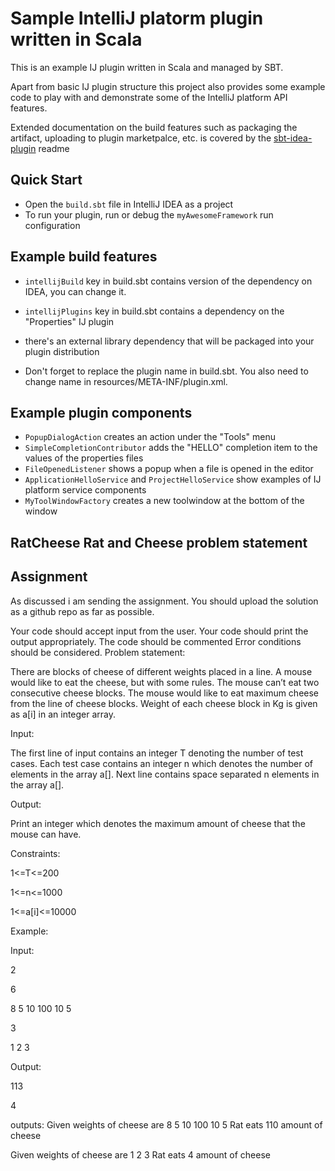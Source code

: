 # Sample IntelliJ platorm plugin written in Scala

This is an example IJ plugin written in Scala and managed by SBT.

Apart from basic IJ plugin structure this project also provides some example code to play with and demonstrate some
of the IntelliJ platform API features.

Extended documentation on the build features such as packaging the artifact, uploading to plugin marketpalce, etc. is covered by
the [sbt-idea-plugin](https://github.com/JetBrains/sbt-idea-plugin) readme

## Quick Start

- Open the `build.sbt` file in IntelliJ IDEA as a project
- To run your plugin, run or debug the `myAwesomeFramework` run configuration

## Example build features

- `intellijBuild` key in build.sbt contains version of the dependency on IDEA, you can change it.

- `intellijPlugins` key in build.sbt contains a dependency on the "Properties" IJ plugin

- there's an external library dependency that will be packaged into your plugin distribution

- Don't forget to replace the plugin name in build.sbt. You also need to change name in resources/META-INF/plugin.xml.

## Example plugin components

- `PopupDialogAction` creates an action under the "Tools" menu
- `SimpleCompletionContributor` adds the "HELLO" completion item to the values of the properties files
- `FileOpenedListener` shows a popup when a file is opened in the editor
- `ApplicationHelloService` and `ProjectHelloService` show examples of IJ platform service components
- `MyToolWindowFactory` creates a new toolwindow at the bottom of the window


RatCheese
Rat and Cheese problem statement
--------------------------------

Assignment
-----------
As discussed i am sending the assignment. You should upload the solution as a github repo as far as possible.

Your code should accept input from the user.
Your code should print the output appropriately.
The code should be commented
Error conditions should be considered.
Problem statement:

There are blocks of cheese of different weights placed in a line. A mouse would like to eat the cheese, but with some rules. The mouse can’t eat two consecutive cheese blocks. The mouse would like to eat maximum cheese from the line of cheese blocks. Weight of each cheese block in Kg is given as a[i] in an integer array.

Input:

The first line of input contains an integer T denoting the number of test cases. Each test case contains an integer n which denotes the number of elements in the array a[]. Next line contains space separated n elements in the array a[].

Output:

Print an integer which denotes the maximum amount of cheese that the mouse can have.

Constraints:

1<=T<=200

1<=n<=1000

1<=a[i]<=10000

Example:

Input:

2

6

8 5 10 100 10 5

3

1 2 3

Output:

113

4

outputs:
Given weights of cheese are 8 5 10 100 10 5 Rat eats 110 amount of cheese

Given weights of cheese are 1 2 3 Rat eats 4 amount of cheese
